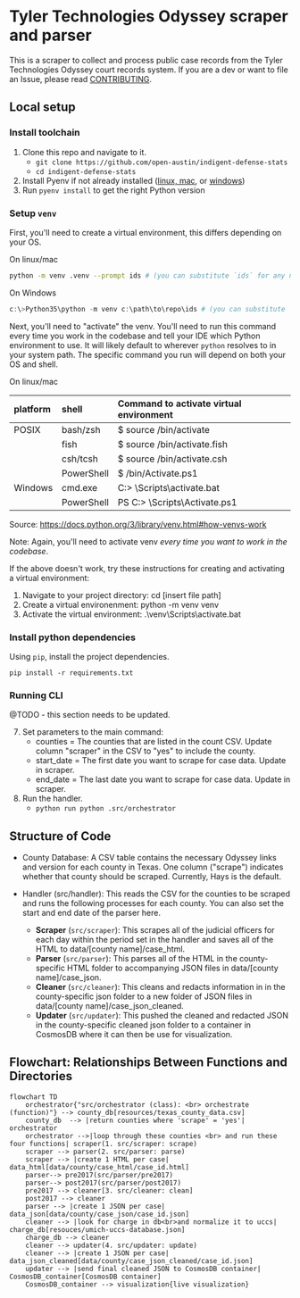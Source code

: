 # Tyler Technologies Odyssey scraper and parser

This is a scraper to collect and process public case records from the Tyler Technologies Odyssey court records system. If you are a dev or want to file an Issue, please read [CONTRIBUTING](CONTRIBUTING.md).

## Local setup

### Install toolchain

1. Clone this repo and navigate to it.
   - `git clone https://github.com/open-austin/indigent-defense-stats`
   - `cd indigent-defense-stats`
2. Install Pyenv if not already installed ([linux, mac](https://github.com/pyenv/pyenv), or [windows](https://github.com/pyenv-win/pyenv-win))
3. Run `pyenv install` to get the right Python version

### Setup `venv`

First, you'll need to create a virtual environment, this differs depending on your OS.

On linux/mac

```bash
python -m venv .venv --prompt ids # (you can substitute `ids` for any name you want)
```

On Windows

```powershell
c:\>Python35\python -m venv c:\path\to\repo\ids # (you can substitute `ids` for any name you want)
```

Next, you'll need to "activate" the venv. You'll need to run this command every time you work in the codebase and tell your IDE which Python environment to use. It will likely default to wherever `python` resolves to in your system path. The specific command you run will depend on both your OS and shell.

On linux/mac

| platform | shell      | Command to activate virtual environment |
| :------- | :--------- | :-------------------------------------- |
| POSIX    | bash/zsh   | $ source <venv>/bin/activate            |
|          | fish       | $ source <venv>/bin/activate.fish       |
|          | csh/tcsh   | $ source <venv>/bin/activate.csh        |
|          | PowerShell | $ <venv>/bin/Activate.ps1               |
| Windows  | cmd.exe    | C:\> <venv>\Scripts\activate.bat        |
|          | PowerShell | PS C:\> <venv>\Scripts\Activate.ps1     |

Source: https://docs.python.org/3/library/venv.html#how-venvs-work

Note: Again, you'll need to activate venv _every time you want to work in the codebase_.

If the above doesn't work, try these instructions for creating and activating a virtual environment:
1. Navigate to your project directory: cd [insert file path]
2. Create a virtual environenment: python -m venv venv
3. Activate the virtual environment: .\venv\Scripts\activate.bat

### Install python dependencies

Using `pip`, install the project dependencies.

```shell
pip install -r requirements.txt
```

### Running CLI

@TODO - this section needs to be updated.

7. Set parameters to the main command:
   - counties = The counties that are listed in the count CSV. Update column "scraper" in the CSV to "yes" to include the county.
   - start_date = The first date you want to scrape for case data. Update in scraper.
   - end_date = The last date you want to scrape for case data. Update in scraper.
8. Run the handler.
   - `python run python .src/orchestrator`

## Structure of Code

- County Database: A CSV table contains the necessary Odyssey links and version for each county in Texas. One column ("scrape") indicates whether that county should be scraped. Currently, Hays is the default.
- Handler (src/handler): This reads the CSV for the counties to be scraped and runs the following processes for each county. You can also set the start and end date of the parser here.

  - **Scraper** (`src/scraper`): This scrapes all of the judicial officers for each day within the period set in the handler and saves all of the HTML to data/[county name]/case_html.
  - **Parser** (`src/parser`): This parses all of the HTML in the county-specific HTML folder to accompanying JSON files in data/[county name]/case_json.
  - **Cleaner** (`src/cleaner`): This cleans and redacts information in in the county-specific json folder to a new folder of JSON files in data/[county name]/case_json_cleaned.
  - **Updater** (`src/updater`): This pushed the cleaned and redacted JSON in the county-specific cleaned json folder to a container in CosmosDB where it can then be use for visualization.

## Flowchart: Relationships Between Functions and Directories

```mermaid
flowchart TD
    orchestrator{"src/orchestrator (class): <br> orchestrate (function)"} --> county_db[resources/texas_county_data.csv]
    county_db  --> |return counties where 'scrape' = 'yes'| orchestrator
    orchestrator -->|loop through these counties <br> and run these four functions| scraper(1. src/scraper: scrape)
    scraper --> parser(2. src/parser: parse)
    scraper --> |create 1 HTML per case| data_html[data/county/case_html/case_id.html]
    parser--> pre2017(src/parser/pre2017)
    parser--> post2017(src/parser/post2017)
    pre2017 --> cleaner[3. src/cleaner: clean]
    post2017 --> cleaner
    parser --> |create 1 JSON per case| data_json[data/county/case_json/case_id.json]
    cleaner --> |look for charge in db<br>and normalize it to uccs| charge_db[resouces/umich-uccs-database.json]
    charge_db --> cleaner
    cleaner --> updater(4. src/updater: update)
    cleaner --> |create 1 JSON per case| data_json_cleaned[data/county/case_json_cleaned/case_id.json]
    updater --> |send final cleaned JSON to CosmosDB container| CosmosDB_container[CosmosDB container]
    CosmosDB_container --> visualization{live visualization}
```
